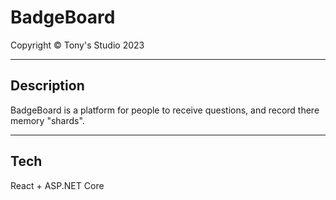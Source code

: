# BadgeBoard

Copyright ©️ Tony's Studio 2023

---

## Description

BadgeBoard is a platform for people to receive questions, and record there memory "shards".

---

## Tech

React + ASP.NET Core

